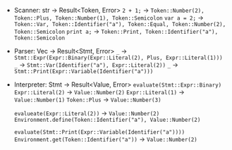 - Scanner: str -> Result<Token, Error>
  `2 + 1;` -> `Token::Number(2), Token::Plus, Token::Number(1), Token::Semicolon`
  `var a = 2;` -> `Token::Var, Token::Identifier("a"), Token::Equal, Token::Number(2), Token::Semicolon`
  `print a;` -> `Token::Print, Token::Identifier("a"), Token::Semicolon`
- Parser: Vec<Token> -> Result<Stmt, Error>
  `_` -> `Stmt::Expr(Expr::Binary(Expr::Literal(2), Plus, Expr::Literal(1)))`
  `_` -> `Stmt::Var(Identifier("a"), Expr::Literal(2))`
  `_` -> `Stmt::Print(Expr::Variable(Identifier("a")))`
- Interpreter: Stmt -> Result<Value, Error>
  `evaluate(Stmt::Expr::Binary)`
  `Expr::Literal(2)` -> `Value::Number(2)`
  `Expr::Literal(1)` -> `Value::Number(1)`
  `Token::Plus` -> `Value::Number(3)`

  `evalueate(Expr::Literal(2))` -> `Value::Number(2)`
  `Environment.define(Token::Identifier("a"), Value::Number(2)`

  `evaluate(Stmt::Print(Expr::Variable(Identifier("a"))))`
  `Environment.get(Token::Identifier("a"))` -> `Value::Number(2)`
    